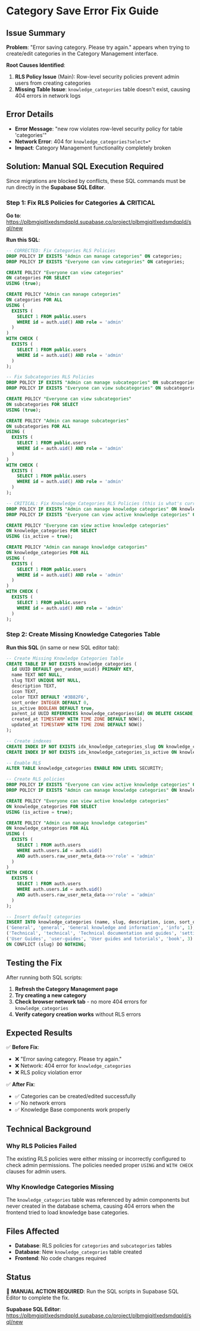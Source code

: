 # Category Save Error Fix Guide

## Issue Summary
**Problem**: "Error saving category. Please try again." appears when trying to create/edit categories in the Category Management interface.

**Root Causes Identified**:
1. **RLS Policy Issue** (Main): Row-level security policies prevent admin users from creating categories
2. **Missing Table Issue**: `knowledge_categories` table doesn't exist, causing 404 errors in network logs

## Error Details
- **Error Message**: "new row violates row-level security policy for table 'categories'"
- **Network Error**: 404 for `knowledge_categories?select=*`
- **Impact**: Category Management functionality completely broken

## Solution: Manual SQL Execution Required

Since migrations are blocked by conflicts, these SQL commands must be run directly in the **Supabase SQL Editor**.

### Step 1: Fix RLS Policies for Categories ⚠️ CRITICAL

**Go to**: https://plbmgjqitlxedsmdqpld.supabase.co/project/plbmgjqitlxedsmdqpld/sql/new

**Run this SQL**:
```sql
-- CORRECTED: Fix Categories RLS Policies
DROP POLICY IF EXISTS "Admin can manage categories" ON categories;
DROP POLICY IF EXISTS "Everyone can view categories" ON categories;

CREATE POLICY "Everyone can view categories"
ON categories FOR SELECT
USING (true);

CREATE POLICY "Admin can manage categories"
ON categories FOR ALL
USING (
  EXISTS (
    SELECT 1 FROM public.users
    WHERE id = auth.uid() AND role = 'admin'
  )
)
WITH CHECK (
  EXISTS (
    SELECT 1 FROM public.users
    WHERE id = auth.uid() AND role = 'admin'
  )
);

-- Fix Subcategories RLS Policies
DROP POLICY IF EXISTS "Admin can manage subcategories" ON subcategories;
DROP POLICY IF EXISTS "Everyone can view subcategories" ON subcategories;

CREATE POLICY "Everyone can view subcategories"
ON subcategories FOR SELECT
USING (true);

CREATE POLICY "Admin can manage subcategories"
ON subcategories FOR ALL
USING (
  EXISTS (
    SELECT 1 FROM public.users
    WHERE id = auth.uid() AND role = 'admin'
  )
)
WITH CHECK (
  EXISTS (
    SELECT 1 FROM public.users
    WHERE id = auth.uid() AND role = 'admin'
  )
);

-- CRITICAL: Fix Knowledge Categories RLS Policies (this is what's currently failing)
DROP POLICY IF EXISTS "Admin can manage knowledge categories" ON knowledge_categories;
DROP POLICY IF EXISTS "Everyone can view active knowledge categories" ON knowledge_categories;

CREATE POLICY "Everyone can view active knowledge categories"
ON knowledge_categories FOR SELECT
USING (is_active = true);

CREATE POLICY "Admin can manage knowledge categories"
ON knowledge_categories FOR ALL
USING (
  EXISTS (
    SELECT 1 FROM public.users
    WHERE id = auth.uid() AND role = 'admin'
  )
)
WITH CHECK (
  EXISTS (
    SELECT 1 FROM public.users
    WHERE id = auth.uid() AND role = 'admin'
  )
);
```

### Step 2: Create Missing Knowledge Categories Table

**Run this SQL** (in same or new SQL editor tab):
```sql
-- Create Missing Knowledge Categories Table
CREATE TABLE IF NOT EXISTS knowledge_categories (
  id UUID DEFAULT gen_random_uuid() PRIMARY KEY,
  name TEXT NOT NULL,
  slug TEXT UNIQUE NOT NULL,
  description TEXT,
  icon TEXT,
  color TEXT DEFAULT '#3B82F6',
  sort_order INTEGER DEFAULT 0,
  is_active BOOLEAN DEFAULT true,
  parent_id UUID REFERENCES knowledge_categories(id) ON DELETE CASCADE,
  created_at TIMESTAMP WITH TIME ZONE DEFAULT NOW(),
  updated_at TIMESTAMP WITH TIME ZONE DEFAULT NOW()
);

-- Create indexes
CREATE INDEX IF NOT EXISTS idx_knowledge_categories_slug ON knowledge_categories(slug);
CREATE INDEX IF NOT EXISTS idx_knowledge_categories_is_active ON knowledge_categories(is_active) WHERE is_active = true;

-- Enable RLS
ALTER TABLE knowledge_categories ENABLE ROW LEVEL SECURITY;

-- Create RLS policies
DROP POLICY IF EXISTS "Everyone can view active knowledge categories" ON knowledge_categories;
DROP POLICY IF EXISTS "Admin can manage knowledge categories" ON knowledge_categories;

CREATE POLICY "Everyone can view active knowledge categories"
ON knowledge_categories FOR SELECT
USING (is_active = true);

CREATE POLICY "Admin can manage knowledge categories"
ON knowledge_categories FOR ALL
USING (
  EXISTS (
    SELECT 1 FROM auth.users
    WHERE auth.users.id = auth.uid()
    AND auth.users.raw_user_meta_data->>'role' = 'admin'
  )
)
WITH CHECK (
  EXISTS (
    SELECT 1 FROM auth.users
    WHERE auth.users.id = auth.uid()
    AND auth.users.raw_user_meta_data->>'role' = 'admin'
  )
);

-- Insert default categories
INSERT INTO knowledge_categories (name, slug, description, icon, sort_order) VALUES
('General', 'general', 'General knowledge and information', 'info', 1),
('Technical', 'technical', 'Technical documentation and guides', 'settings', 2),
('User Guides', 'user-guides', 'User guides and tutorials', 'book', 3)
ON CONFLICT (slug) DO NOTHING;
```

## Testing the Fix

After running both SQL scripts:

1. **Refresh the Category Management page**
2. **Try creating a new category**
3. **Check browser network tab** - no more 404 errors for `knowledge_categories`
4. **Verify category creation works** without RLS errors

## Expected Results

✅ **Before Fix**:
- ❌ "Error saving category. Please try again."
- ❌ Network: 404 error for `knowledge_categories`
- ❌ RLS policy violation error

✅ **After Fix**:
- ✅ Categories can be created/edited successfully
- ✅ No network errors
- ✅ Knowledge Base components work properly

## Technical Background

### Why RLS Policies Failed
The existing RLS policies were either missing or incorrectly configured to check admin permissions. The policies needed proper `USING` and `WITH CHECK` clauses for admin users.

### Why Knowledge Categories Missing
The `knowledge_categories` table was referenced by admin components but never created in the database schema, causing 404 errors when the frontend tried to load knowledge base categories.

## Files Affected
- **Database**: RLS policies for `categories` and `subcategories` tables
- **Database**: New `knowledge_categories` table created
- **Frontend**: No code changes required

## Status
🚧 **MANUAL ACTION REQUIRED**: Run the SQL scripts in Supabase SQL Editor to complete the fix.

**Supabase SQL Editor**: https://plbmgjqitlxedsmdqpld.supabase.co/project/plbmgjqitlxedsmdqpld/sql/new 
